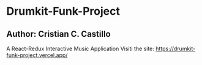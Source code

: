 # Drumkit-Funk-Project
Author: Cristian C. Castillo
---
A React-Redux Interactive Music Application 
Visiti the site: https://drumkit-funk-project.vercel.app/
